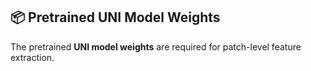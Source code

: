 ## 📦 Pretrained UNI Model Weights

The pretrained **UNI model weights** are required for patch-level feature extraction.  
